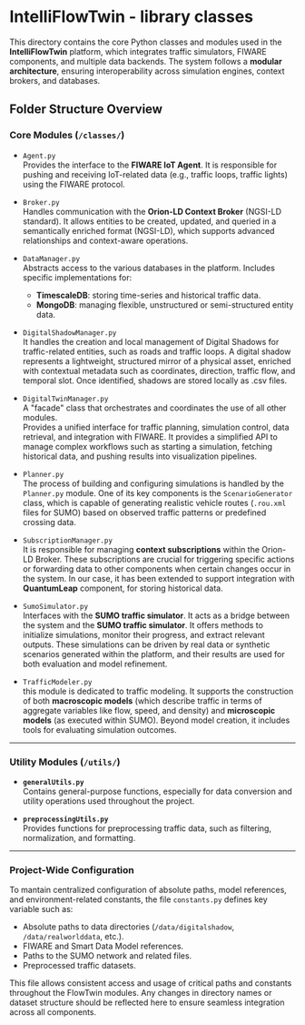 # IntelliFlowTwin - library classes

This directory contains the core Python classes and modules used in the **IntelliFlowTwin** platform, which integrates traffic simulators, FIWARE components, and multiple data backends. The system follows a **modular architecture**, ensuring interoperability across simulation engines, context brokers, and databases.

## Folder Structure Overview


### Core Modules (`/classes/`)
-  `Agent.py`  
  Provides the interface to the **FIWARE IoT Agent**. It is responsible for pushing and receiving IoT-related data (e.g., traffic loops, traffic lights) using the FIWARE protocol.

- `Broker.py`  
  Handles communication with the **Orion-LD Context Broker** (NGSI-LD standard). It allows entities to be created, updated, and queried in a semantically enriched format (NGSI-LD), which supports advanced relationships and context-aware operations.

- `DataManager.py`  
Abstracts access to the various databases in the platform. Includes specific implementations for:
  - **TimescaleDB**: storing time-series and historical traffic data.
  - **MongoDB**: managing flexible, unstructured or semi-structured entity data.

- `DigitalShadowManager.py`  
  It handles the creation and local management of Digital Shadows for traffic-related entities, such as roads and traffic loops. A digital shadow represents a lightweight, structured mirror of a physical asset, enriched with contextual metadata such as coordinates, direction, traffic flow, and temporal slot. Once identified, shadows are stored locally as .csv files.
- `DigitalTwinManager.py`  
A "facade" class that orchestrates and coordinates the use of all other modules.  
Provides a unified interface for traffic planning, simulation control, data retrieval, and integration with FIWARE. It provides a simplified API to manage complex workflows such as starting a simulation, fetching historical data, and pushing results into visualization pipelines.

- `Planner.py`  
   The process of building and configuring simulations is handled by the `Planner.py` module. One of its key components is the `ScenarioGenerator` class, which is capable of generating realistic vehicle routes (`.rou.xml` files for SUMO) based on observed traffic patterns or predefined crossing data.

- `SubscriptionManager.py`  
  It is responsible for managing **context subscriptions** within the Orion-LD Broker. These subscriptions are crucial for triggering specific actions or forwarding data to other components when certain changes occur in the system. In our case, it has been extended to support integration with **QuantumLeap** component, for storing historical data.

- `SumoSimulator.py`  
  Interfaces with the **SUMO traffic simulator**. It acts as a bridge between the system and the **SUMO traffic simulator**. It offers methods to initialize simulations, monitor their progress, and extract relevant outputs. These simulations can be driven by real data or synthetic scenarios generated within the platform, and their results are used for both evaluation and model refinement.
  
- `TrafficModeler.py`  
  this module is dedicated to traffic modeling. It supports the construction of both **macroscopic models** (which describe traffic in terms of aggregate variables like flow, speed, and density) and **microscopic models** (as executed within SUMO).
 Beyond model creation, it includes tools for evaluating simulation outcomes.

---

### Utility Modules (`/utils/`)
- **`generalUtils.py`**  
  Contains general-purpose functions, especially for data conversion and utility operations used throughout the project.

- **`preprocessingUtils.py`**  
  Provides functions for preprocessing traffic data, such as filtering, normalization, and formatting.

---

### Project-Wide Configuration
To mantain centralized configuration of absolute paths, model references, and environment-related constants, the file `constants.py` defines key variable such as:
- Absolute paths to data directories (`/data/digitalshadow`, `/data/realworlddata`, etc.).
- FIWARE and Smart Data Model references.
- Paths to the SUMO network and related files.
- Preprocessed traffic datasets.

This file allows consistent access and usage of critical paths and constants throughout the FlowTwin modules. Any changes in directory names or dataset structure should be reflected here to ensure seamless integration across all components.

